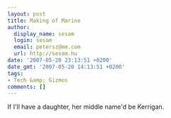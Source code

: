 ```yaml
---
layout: post
title: Making of Marine
author:
  display_name: sesam
  login: sesam
  email: petersz@me.com
  url: http://sesam.hu
date: '2007-05-20 23:13:51 +0200'
date_gmt: '2007-05-20 14:13:51 +0200'
tags:
- Tech &amp; Gizmos
comments: []
---
```


If I'll have a daughter, her middle name'd be Kerrigan.
